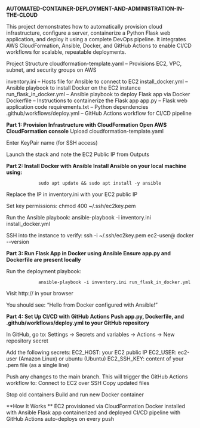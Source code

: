 **AUTOMATED-CONTAINER-DEPLOYMENT-AND-ADMINISTRATION-IN-THE-CLOUD**

This project demonstrates how to automatically provision cloud infrastructure, configure a server, containerize a Python Flask web application, and deploy it using a complete DevOps pipeline. It integrates AWS CloudFormation, Ansible, Docker, and GitHub Actions to enable CI/CD workflows for scalable, repeatable deployments.

Project Structure cloudformation-template.yaml – Provisions EC2, VPC, subnet, and security groups on AWS

inventory.ini – Hosts file for Ansible to connect to EC2
install_docker.yml – Ansible playbook to install Docker on the EC2 instance
run_flask_in_docker.yml – Ansible playbook to deploy Flask app via Docker
Dockerfile – Instructions to containerize the Flask app
app.py – Flask web application code
requirements.txt – Python dependencies
.github/workflows/deploy.yml – GitHub Actions workflow for CI/CD pipeline

**Part 1: Provision Infrastructure with CloudFormation Open AWS CloudFormation console**
Upload cloudformation-template.yaml

Enter KeyPair name (for SSH access)

Launch the stack and note the EC2 Public IP from Outputs

**Part 2: Install Docker with Ansible Install Ansible on your local machine using:**

                sudo apt update && sudo apt install -y ansible

Replace the IP in inventory.ini with your EC2 public IP

Set key permissions: 
                chmod 400 ~/.ssh/ec2key.pem

Run the Ansible playbook: 
                ansible-playbook -i inventory.ini install_docker.yml

SSH into the instance to verify: 
                ssh -i ~/.ssh/ec2key.pem ec2-user@ docker --version

**Part 3: Run Flask App in Docker using Ansible Ensure app.py and Dockerfile are present locally**

Run the deployment playbook:

                ansible-playbook -i inventory.ini run_flask_in_docker.yml

Visit http:// in your browser

You should see: “Hello from Docker configured with Ansible!”

**Part 4: Set Up CI/CD with GitHub Actions Push app.py, Dockerfile, and .github/workflows/deploy.yml to your GitHub repository**

In GitHub, go to: Settings → Secrets and variables → Actions → New repository secret

Add the following secrets:
EC2_HOST: your EC2 public IP 
EC2_USER: ec2-user (Amazon Linux) or ubuntu (Ubuntu) 
EC2_SSH_KEY: content of your .pem file (as a single line)

Push any changes to the main branch. 
This will trigger the GitHub Actions workflow to: Connect to EC2 over SSH
Copy updated files

Stop old containers
Build and run new Docker container

**How It Works **
EC2 provisioned via CloudFormation 
Docker installed with Ansible 
Flask app containerized and deployed CI/CD pipeline with GitHub Actions auto-deploys on every push
